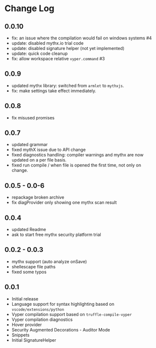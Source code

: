 # Change Log

## 0.0.10

-   fix: an issue where the compilation would fail on windows systems #4
-   update: disabled mythx.io trial code
-   update: disabled signature helper (not yet implemented)
-   update: quick code cleanup
-   fix: allow workspace relative `vyper.command` #3

## 0.0.9

-   updated mythx library: switched from `armlet` to `mythxjs`.
-   fix: make settings take effect immediately.

## 0.0.8

-   fix misused promises

## 0.0.7

-   updated grammar
-   fixed mythX issue due to API change
-   fixed diagnostics handling: compiler warnings and mythx are now updated on a per file basis.
-   fixed run compile / when file is opened the first time, not only on change.

## 0.0.5 - 0.0-6

-   repackage broken archive
-   fix diagProvider only showing one mythx scan result

## 0.0.4

-   updated Readme
-   ask to start free mythx security platform trial

## 0.0.2 - 0.0.3

-   mythx support (auto analyze onSave)
-   shellescape file paths
-   fixed some typos

## 0.0.1

-   Initial release
-   Language support for syntax highlighting based on `vscode/extensions/python`
-   Vyper compilation support based on `truffle-compile-vyper`
-   Vyper compilation diagnostics
-   Hover provider
-   Security Augmented Decorations - Auditor Mode
-   Snippets
-   Initial SignatureHelper
